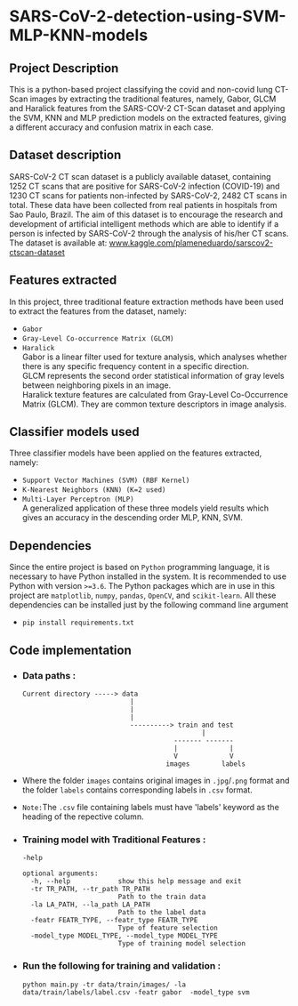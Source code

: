 # SARS-CoV-2-detection-using-SVM-MLP-KNN-models

## Project Description
This is a python-based project classifying the covid and non-covid lung CT-Scan images by extracting the traditional features, namely, Gabor, GLCM and Haralick features from the SARS-COV-2 CT-Scan dataset and applying the SVM, KNN and MLP prediction models on the extracted features, giving a different accuracy and confusion matrix in each case.

## Dataset description
SARS-CoV-2 CT scan dataset is a publicly available dataset, containing 1252 CT scans that are positive for SARS-CoV-2 infection (COVID-19) and 1230 CT scans for patients non-infected by SARS-CoV-2, 2482 CT scans in total. These data have been collected from real patients in hospitals from Sao Paulo, Brazil. The aim of this dataset is to encourage the research and development of artificial intelligent methods which are able to identify if a person is infected by SARS-CoV-2 through the analysis of his/her CT scans. The dataset is available at:
www.kaggle.com/plameneduardo/sarscov2-ctscan-dataset

## Features extracted
In this project, three traditional feature extraction methods have been used to extract the features from the dataset, namely:  
- `Gabor`  
-	`Gray-Level Co-occurrence Matrix (GLCM)`  
-	`Haralick`  
Gabor is a linear filter used for texture analysis, which analyses whether there is any specific frequency content in a specific direction.  
GLCM represents the second order statistical information of gray levels between neighboring pixels in an image.  
Haralick texture features are calculated from Gray-Level Co-Occurrence Matrix (GLCM). They are common texture descriptors in image analysis.

## Classifier models used
Three classifier models have been applied on the features extracted, namely:  
-	`Support Vector Machines (SVM) (RBF Kernel)`  
-	`K-Nearest Neighbors (KNN) (K=2 used)`  
-	`Multi-Layer Perceptron (MLP)`  
A generalized application of these three models yield results which gives an accuracy in the descending order MLP, KNN, SVM.

## Dependencies
Since the entire project is based on `Python` programming language, it is necessary to have Python installed in the system. It is recommended to use Python with version `>=3.6`.
The Python packages which are in use in this project are  `matplotlib`, `numpy`, `pandas`, `OpenCV`, and `scikit-learn`. All these dependencies can be installed just by the following command line argument
- `pip install requirements.txt`

## Code implementation
- ### Data paths :
      Current directory -----> data
                                 |
                                 |
                                 |               
                                 ----------> train and test 
                                                   |
                                            ------- -------
                                            |             |
                                            V             V
                                          images        labels
                               
- Where the folder `images` contains original images in `.jpg`/`.png` format and the folder `labels` contains corresponding labels in `.csv` format.   
- `Note:`The `.csv` file containing labels must have 'labels' keyword as the heading of the repective column.                                          
                                          
                                       
- ### Training model with Traditional Features :
      -help

      optional arguments:
        -h, --help            show this help message and exit
        -tr TR_PATH, --tr_path TR_PATH
                              Path to the train data
        -la LA_PATH, --la_path LA_PATH
                              Path to the label data
        -featr FEATR_TYPE, --featr_type FEATR_TYPE
                              Type of feature selection
        -model_type MODEL_TYPE, --model_type MODEL_TYPE
                              Type of training model selection
        
-  ### Run the following for training and validation :
  
      `python main.py -tr data/train/images/ -la data/train/labels/label.csv -featr gabor  -model_type svm`
